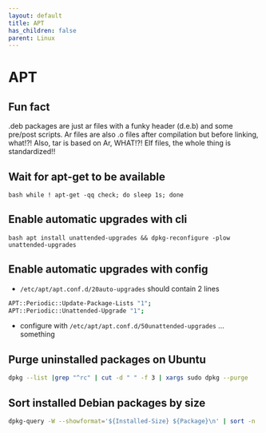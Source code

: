 ```yaml
---
layout: default
title: APT
has_children: false
parent: Linux
---
```


# APT

## Fun fact

.deb packages are just ar files with a funky header (d.e.b) and some pre/post scripts. Ar files are also .o files after compilation but before linking, what!?! Also, tar is based on Ar, WHAT!?! Elf files, the whole thing is standardized!!

## Wait for apt-get to be available

```bash while ! apt-get -qq check; do sleep 1s; done```

## Enable automatic upgrades with cli

```bash apt install unattended-upgrades && dpkg-reconfigure -plow unattended-upgrades```

## Enable automatic upgrades with config

- `/etc/apt/apt.conf.d/20auto-upgrades` should contain 2 lines

```bash
APT::Periodic::Update-Package-Lists "1";
APT::Periodic::Unattended-Upgrade "1";
```

- configure with `/etc/apt/apt.conf.d/50unattended-upgrades`
... something

## Purge uninstalled packages on Ubuntu

```bash
dpkg --list |grep "^rc" | cut -d " " -f 3 | xargs sudo dpkg --purge
```

## Sort installed Debian packages by size

```bash
dpkg-query -W --showformat='${Installed-Size} ${Package}\n' | sort -n
```
